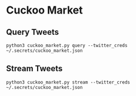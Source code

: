 # Cuckoo Market
## Query Tweets
```
python3 cuckoo_market.py query --twitter_creds ~/.secrets/cuckoo_market.json
```
## Stream Tweets
```
python3 cuckoo_market.py stream --twitter_creds ~/.secrets/cuckoo_market.json
```
